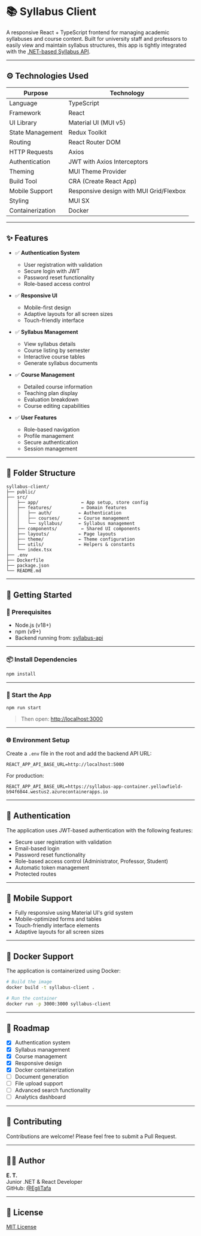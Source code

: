 # 📚 Syllabus Client

A responsive React + TypeScript frontend for managing academic syllabuses and course content. Built for university staff and professors to easily view and maintain syllabus structures, this app is tightly integrated with the [.NET-based Syllabus API](https://github.com/EgliTafa/SyllabusAPI).

---

## ⚙️ Technologies Used

| Purpose           | Technology                           |
|-------------------|---------------------------------------|
| Language          | TypeScript                            |
| Framework         | React                                 |
| UI Library        | Material UI (MUI v5)                  |
| State Management  | Redux Toolkit                         |
| Routing           | React Router DOM                      |
| HTTP Requests     | Axios                                 |
| Authentication    | JWT with Axios Interceptors           |
| Theming           | MUI Theme Provider                    |
| Build Tool        | CRA (Create React App)                |
| Mobile Support    | Responsive design with MUI Grid/Flexbox |
| Styling           | MUI SX                                |
| Containerization  | Docker                                |

---

## ✨ Features

- ✅ **Authentication System**
  - User registration with validation
  - Secure login with JWT
  - Password reset functionality
  - Role-based access control

- ✅ **Responsive UI**
  - Mobile-first design
  - Adaptive layouts for all screen sizes
  - Touch-friendly interface

- ✅ **Syllabus Management**
  - View syllabus details
  - Course listing by semester
  - Interactive course tables
  - Generate syllabus documents

- ✅ **Course Management**
  - Detailed course information
  - Teaching plan display
  - Evaluation breakdown
  - Course editing capabilities

- ✅ **User Features**
  - Role-based navigation
  - Profile management
  - Secure authentication
  - Session management

---

## 📁 Folder Structure

```
syllabus-client/
├── public/
├── src/
│   ├── app/                ← App setup, store config
│   ├── features/           ← Domain features
│   │   ├── auth/          ← Authentication
│   │   ├── courses/       ← Course management
│   │   └── syllabus/      ← Syllabus management
│   ├── components/         ← Shared UI components
│   ├── layouts/           ← Page layouts
│   ├── theme/             ← Theme configuration
│   ├── utils/             ← Helpers & constants
│   └── index.tsx
├── .env
├── Dockerfile
├── package.json
└── README.md
```

---

## 🚀 Getting Started

### 🔧 Prerequisites

- Node.js (v18+)
- npm (v9+)
- Backend running from: [syllabus-api](https://github.com/EgliTafa/syllabus-api)

---

### 📦 Install Dependencies

```bash
npm install
```

---

### 🧪 Start the App

```bash
npm run start
```

> Then open: [http://localhost:3000](http://localhost:3000)

---

### 🌐 Environment Setup

Create a `.env` file in the root and add the backend API URL:

```
REACT_APP_API_BASE_URL=http://localhost:5000
```

For production:
```
REACT_APP_API_BASE_URL=https://syllabus-app-container.yellowfield-b94f6044.westus2.azurecontainerapps.io
```

---

## 🔐 Authentication

The application uses JWT-based authentication with the following features:

- Secure user registration with validation
- Email-based login
- Password reset functionality
- Role-based access control (Administrator, Professor, Student)
- Automatic token management
- Protected routes

---

## 📱 Mobile Support

- Fully responsive using Material UI's grid system
- Mobile-optimized forms and tables
- Touch-friendly interface elements
- Adaptive layouts for all screen sizes

---

## 🐳 Docker Support

The application is containerized using Docker:

```bash
# Build the image
docker build -t syllabus-client .

# Run the container
docker run -p 3000:3000 syllabus-client
```

---

## 🚧 Roadmap

- [x] Authentication system
- [x] Syllabus management
- [x] Course management
- [x] Responsive design
- [x] Docker containerization
- [ ] Document generation
- [ ] File upload support
- [ ] Advanced search functionality
- [ ] Analytics dashboard

---

## 👥 Contributing

Contributions are welcome! Please feel free to submit a Pull Request.

---

## 👨‍💻 Author

**E. T.**  
Junior .NET & React Developer  
GitHub: [@EgliTafa](https://github.com/EgliTafa)

---

## 📄 License

[MIT License](LICENSE) 
